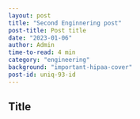 ```yaml
---
layout: post
title: "Second Enginnering post"
post-title: Post title
date: "2023-01-06"
author: Admin
time-to-read: 4 min
category: "engineering"
background: "important-hipaa-cover"
post-id: uniq-93-id
---
```


## Title